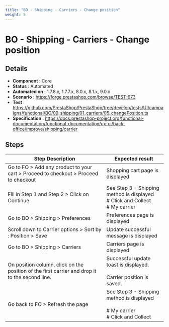 ```yaml
---
title: "BO - Shipping - Carriers - Change position"
weight: 5
---
```


# BO - Shipping - Carriers - Change position
## Details
* **Component** : Core
* **Status** : Automated
* **Automated on** : 1.7.8.x, 1.7.7.x, 8.0.x, 8.1.x, 9.0.x
* **Scenario** : https://forge.prestashop.com/browse/TEST-973
* **Test** : https://github.com/PrestaShop/PrestaShop/tree/develop/tests/UI/campaigns/functional/BO/09_shipping/01_carriers/05_changePosition.ts
* **Specification** : https://docs.prestashop-project.org/functional-documentation/functional-documentation/ux-ui/back-office/improve/shipping/carrier

## Steps
| Step Description | Expected result |
| ----- | ----- |
| Go to FO > Add any product to your cart > Proceed to checkout > Proceed to checkout | Shopping cart page is displayed |
| Fill in Step 1 and Step 2 > Click on Continue | See Step 3 - Shipping method is displayed<br># Click and Collect<br># My carrier |
| Go to BO > Shipping > Preferences | Preferences page is displayed |
| Scroll down to Carrier options > Sort by : Position > Save | Update successful message is displayed |
| Go to BO > Shipping > Carriers | Carriers page is displayed |
| On position column, click on the position of the first carrier and drop it to the second line. | Successful update toast is displayed.<br><br>Carrier position is saved. |
| Go back to FO > Refresh the page | See Step 3 - Shipping method is displayed<br><br> # My carrier<br> # Click and Collect |

